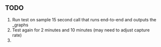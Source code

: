 ## TODO

1. Run test on sample 15 second call that runs end-to-end and outputs the _graphs
2. Test again for 2 minutes and 10 minutes (may need to adjust capture rate)
3. 